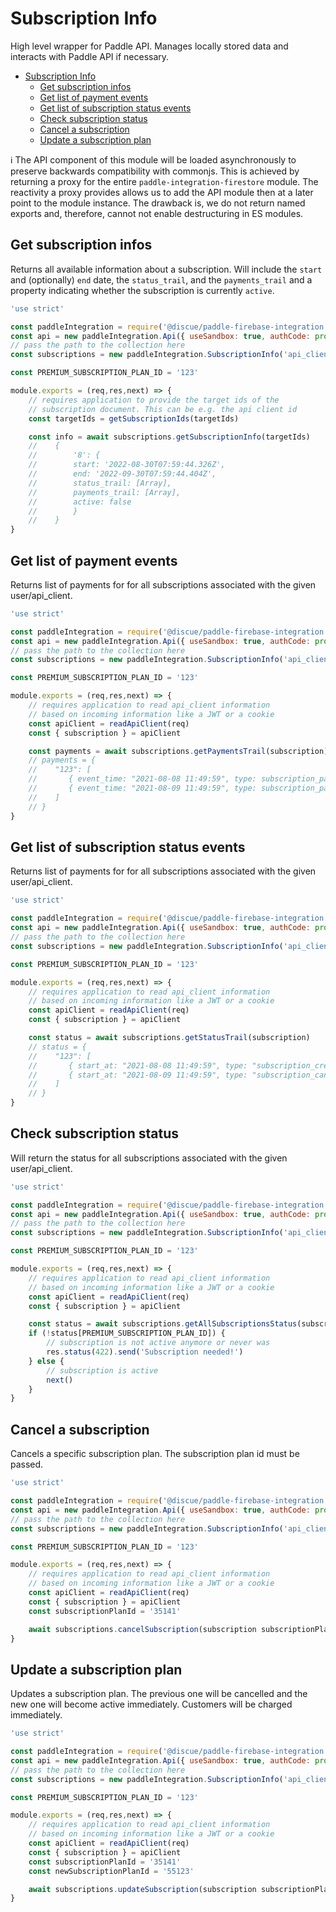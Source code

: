 # Subscription Info
High level wrapper for Paddle API. Manages locally stored data and interacts with Paddle API if necessary.

- [Subscription Info](#subscription-info)
  - [Get subscription infos](#get-subscription-infos)
  - [Get list of payment events](#get-list-of-payment-events)
  - [Get list of subscription status events](#get-list-of-subscription-status-events)
  - [Check subscription status](#check-subscription-status)
  - [Cancel a subscription](#cancel-a-subscription)
  - [Update a subscription plan](#update-a-subscription-plan)

:information_source: The API component of this module will be loaded asynchronously to preserve backwards compatibility with commonjs. This is achieved by returning a proxy for the entire `paddle-integration-firestore` module. The reactivity a proxy provides allows us to add the API module then at a later point to the module instance. The drawback is, we do not return named exports and, therefore, cannot not enable destructuring in ES modules.

## Get subscription infos
Returns all available information about a subscription. Will include the `start` and (optionally) `end` date, the `status_trail`, and the `payments_trail` and a property indicating whether the subscription is currently `active`.

```js
'use strict'

const paddleIntegration = require('@discue/paddle-firebase-integration')
const api = new paddleIntegration.Api({ useSandbox: true, authCode: process.env.AUTH_CODE, vendorId: process.env.VENDOR_ID })
// pass the path to the collection here
const subscriptions = new paddleIntegration.SubscriptionInfo('api_clients', { api })

const PREMIUM_SUBSCRIPTION_PLAN_ID = '123'

module.exports = (req,res,next) => {
    // requires application to provide the target ids of the
    // subscription document. This can be e.g. the api client id
    const targetIds = getSubscriptionIds(targetIds)

    const info = await subscriptions.getSubscriptionInfo(targetIds)
    //    {
    //        '8': {
    //        start: '2022-08-30T07:59:44.326Z',
    //        end: '2022-09-30T07:59:44.404Z',
    //        status_trail: [Array],
    //        payments_trail: [Array],
    //        active: false
    //        }
    //    }
}
```

## Get list of payment events
Returns list of payments for for all subscriptions associated with the given user/api_client.

```js
'use strict'

const paddleIntegration = require('@discue/paddle-firebase-integration')
const api = new paddleIntegration.Api({ useSandbox: true, authCode: process.env.AUTH_CODE, vendorId: process.env.VENDOR_ID })
// pass the path to the collection here
const subscriptions = new paddleIntegration.SubscriptionInfo('api_clients', { api })

const PREMIUM_SUBSCRIPTION_PLAN_ID = '123'

module.exports = (req,res,next) => {
    // requires application to read api_client information 
    // based on incoming information like a JWT or a cookie
    const apiClient = readApiClient(req)
    const { subscription } = apiClient

    const payments = await subscriptions.getPaymentsTrail(subscription)
    // payments = {
    //    "123": [
    //       { event_time: "2021-08-08 11:49:59", type: subscription_payment_failed", ...},
    //       { event_time: "2021-08-09 11:49:59", type: subscription_payment_succeeded", ...},
    //    ]
    // }
}
```

## Get list of subscription status events
Returns list of payments for for all subscriptions associated with the given user/api_client.

```js
'use strict'

const paddleIntegration = require('@discue/paddle-firebase-integration')
const api = new paddleIntegration.Api({ useSandbox: true, authCode: process.env.AUTH_CODE, vendorId: process.env.VENDOR_ID })
// pass the path to the collection here
const subscriptions = new paddleIntegration.SubscriptionInfo('api_clients', { api })

const PREMIUM_SUBSCRIPTION_PLAN_ID = '123'

module.exports = (req,res,next) => {
    // requires application to read api_client information 
    // based on incoming information like a JWT or a cookie
    const apiClient = readApiClient(req)
    const { subscription } = apiClient

    const status = await subscriptions.getStatusTrail(subscription)
    // status = {
    //    "123": [
    //       { start_at: "2021-08-08 11:49:59", type: "subscription_created", ... },
    //       { start_at: "2021-08-09 11:49:59", type: "subscription_cancelled", ... },
    //    ]
    // }
}
```

## Check subscription status
Will return the status for all subscriptions associated with the given user/api_client.

```js
'use strict'

const paddleIntegration = require('@discue/paddle-firebase-integration')
const api = new paddleIntegration.Api({ useSandbox: true, authCode: process.env.AUTH_CODE, vendorId: process.env.VENDOR_ID })
// pass the path to the collection here
const subscriptions = new paddleIntegration.SubscriptionInfo('api_clients', { api })

const PREMIUM_SUBSCRIPTION_PLAN_ID = '123'

module.exports = (req,res,next) => {
    // requires application to read api_client information 
    // based on incoming information like a JWT or a cookie
    const apiClient = readApiClient(req)
    const { subscription } = apiClient

    const status = await subscriptions.getAllSubscriptionsStatus(subscription)
    if (!status[PREMIUM_SUBSCRIPTION_PLAN_ID]) {
        // subscription is not active anymore or never was
        res.status(422).send('Subscription needed!')
    } else {
        // subscription is active
        next()
    }
}
```

## Cancel a subscription
Cancels a specific subscription plan. The subscription plan id must be passed.

```js
'use strict'

const paddleIntegration = require('@discue/paddle-firebase-integration')
const api = new paddleIntegration.Api({ useSandbox: true, authCode: process.env.AUTH_CODE, vendorId: process.env.VENDOR_ID })
// pass the path to the collection here
const subscriptions = new paddleIntegration.SubscriptionInfo('api_clients', { api })

const PREMIUM_SUBSCRIPTION_PLAN_ID = '123'

module.exports = (req,res,next) => {
    // requires application to read api_client information 
    // based on incoming information like a JWT or a cookie
    const apiClient = readApiClient(req)
    const { subscription } = apiClient
    const subscriptionPlanId = '35141'

    await subscriptions.cancelSubscription(subscription subscriptionPlanId)
}
```

## Update a subscription plan
Updates a subscription plan. The previous one will be cancelled and the new one will become active immediately. Customers will be charged immediately.

```js
'use strict'

const paddleIntegration = require('@discue/paddle-firebase-integration')
const api = new paddleIntegration.Api({ useSandbox: true, authCode: process.env.AUTH_CODE, vendorId: process.env.VENDOR_ID })
// pass the path to the collection here
const subscriptions = new paddleIntegration.SubscriptionInfo('api_clients', { api })

const PREMIUM_SUBSCRIPTION_PLAN_ID = '123'

module.exports = (req,res,next) => {
    // requires application to read api_client information 
    // based on incoming information like a JWT or a cookie
    const apiClient = readApiClient(req)
    const { subscription } = apiClient
    const subscriptionPlanId = '35141'
    const newSubscriptionPlanId = '55123'

    await subscriptions.updateSubscription(subscription subscriptionPlanId, newSubscriptionPlanId)
}
```